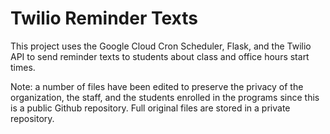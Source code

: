 # Twilio Reminder Texts

This project uses the Google Cloud Cron Scheduler, Flask, and the Twilio API to send reminder texts 
to students about class and office hours start times. 

Note: a number of files have been edited to preserve the privacy of the organization, the staff,
and the students enrolled in the programs since this is a public Github repository. Full original
files are stored in a private repository.